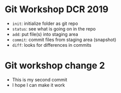 
# Git Workshop DCR 2019

- `init`: initialize folder as git repo
- `status`: see what is going on in the repo
- `add`: put file(s) into staging area
- `commit`: commit files from staging area (snapshot)
- `diff`: looks for differences in commits

# Git workshop change 2

- This is my second commit
- I hope I can make it work
